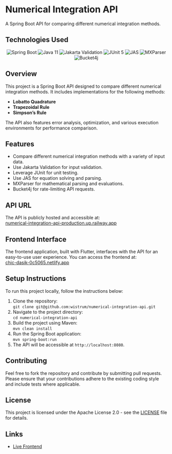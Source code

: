# Numerical Integration API

A Spring Boot API for comparing different numerical integration methods.

## Technologies Used

<div align="center">
  <img src="https://img.shields.io/badge/Spring%20Boot-3.4.3-green" alt="Spring Boot">
  <img src="https://img.shields.io/badge/Java-11-orange" alt="Java 11">
  <img src="https://img.shields.io/badge/Jakarta%20Validation-3.0-blue" alt="Jakarta Validation">
  <img src="https://img.shields.io/badge/JUnit-5-brightgreen" alt="JUnit 5">
  <img src="https://img.shields.io/badge/JAS-Math-blue" alt="JAS">
  <img src="https://img.shields.io/badge/MXParser-Math-blue" alt="MXParser">
  <img src="https://img.shields.io/badge/Bucket4j-Ratelimiting-orange" alt="Bucket4j">
</div>

## Overview

This project is a Spring Boot API designed to compare different numerical integration methods. It includes implementations for the following methods:

- **Lobatto Quadrature**
- **Trapezoidal Rule**
- **Simpson’s Rule**

The API also features error analysis, optimization, and various execution environments for performance comparison.

## Features

- Compare different numerical integration methods with a variety of input data.
- Use Jakarta Validation for input validation.
- Leverage JUnit for unit testing.
- Use JAS for equation solving and parsing.
- MXParser for mathematical parsing and evaluations.
- Bucket4j for rate-limiting API requests.

## API URL

The API is publicly hosted and accessible at:  
[numerical-integration-api-production.up.railway.app](https://numerical-integration-api-production.up.railway.app)

## Frontend Interface

The frontend application, built with Flutter, interfaces with the API for an easy-to-use user experience. You can access the frontend at:  
[chic-dasik-0c5065.netlify.app](https://chic-dasik-0c5065.netlify.app)

## Setup Instructions

To run this project locally, follow the instructions below:

1. Clone the repository:  
   `git clone git@github.com:wistrum/numerical-integration-api.git`
2. Navigate to the project directory:  
   `cd numerical-integration-api`
3. Build the project using Maven:  
   `mvn clean install`
4. Run the Spring Boot application:  
   `mvn spring-boot:run`
5. The API will be accessible at `http://localhost:8080`.

## Contributing

Feel free to fork the repository and contribute by submitting pull requests. Please ensure that your contributions adhere to the existing coding style and include tests where applicable.

## License

This project is licensed under the Apache License 2.0 - see the [LICENSE](LICENSE) file for details.

## Links

- [Live Frontend](https://chic-dasik-0c5065.netlify.app/)
